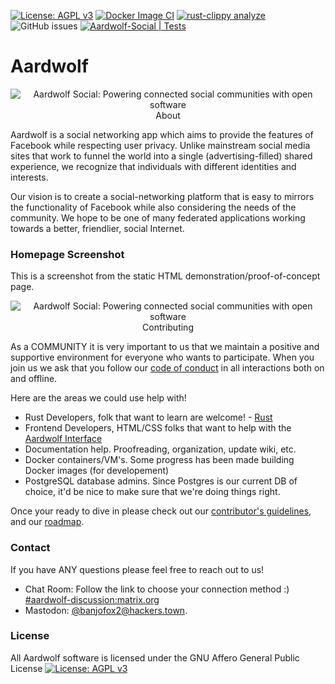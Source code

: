 [![License: AGPL v3](https://img.shields.io/badge/License-AGPL%20v3-blue.svg)](http://www.gnu.org/licenses/agpl-3.0)
[![Docker Image CI](https://github.com/Aardwolf-Social/aardwolf/actions/workflows/docker.yml/badge.svg)](https://github.com/Aardwolf-Social/aardwolf/actions/workflows/docker.yml)
[![rust-clippy analyze](https://github.com/Aardwolf-Social/aardwolf/actions/workflows/rust-clippy.yml/badge.svg)](https://github.com/Aardwolf-Social/aardwolf/actions/workflows/rust-clippy.yml)
![GitHub issues](https://img.shields.io/github/issues/Aardwolf-Social/aardwolf)
[![Aardwolf-Social | Tests](https://github.com/Aardwolf-Social/aardwolf/actions/workflows/aardwolf.yml/badge.svg)](https://github.com/Aardwolf-Social/aardwolf/actions/workflows/aardwolf.yml)

# Aardwolf

<p align="center">
  <img alt="Aardwolf Social: Powering connected social communities with open software" src="/doc/images/aardwolf-banner_solid-bg.png />
</p>


### About
Aardwolf is a social networking app which aims to provide the features of Facebook while respecting user privacy. Unlike mainstream social media sites that work to funnel the world into a single (advertising-filled) shared experience, we recognize that individuals with different identities and interests.  

Our vision is to create a social-networking platform that is easy to mirrors the functionality of Facebook while also considering the needs of the community.  We hope to be one of many federated applications working towards a better, friendlier, social Internet.

### Homepage Screenshot
This is a screenshot from the static HTML demonstration/proof-of-concept page.

<p align="center">
  <img alt="Aardwolf Social: Powering connected social communities with open software" src="/doc/images/homepage-demo.png />
</p>


###  Contributing
As a COMMUNITY it is very important to us that we maintain a positive and supportive environment for everyone who wants to participate. When you join us we ask that you follow our [code of conduct](/CODE_OF_CONDUCT.md) in all interactions both on and offline.

Here are the areas we could use help with!

* Rust Developers, folk that want to learn are welcome! - [Rust](https://www.rust-lang.org) 
* Frontend Developers, HTML/CSS folks that want to help with the [Aardwolf Interface](https://github.com/Aardwolf-Social/aardwolf-interface)
* Documentation help.  Proofreading, organization, update wiki, etc.
* Docker containers/VM's.  Some progress has been made building Docker images (for developement)
* PostgreSQL database admins.  Since Postgres is our current DB of choice, it'd be nice to make sure that we're doing things right.

Once your ready to dive in please check out our [contributor's guidelines](/CONTRIBUTING.md), and our [roadmap](ROADMAP.md).  

### Contact
If you have ANY questions please feel free to reach out to us!
* Chat Room: Follow the link to choose your connection method :) [#aardwolf-discussion:matrix.org](https://matrix.to/#/#aardwolf-discussion:matrix.org)
* Mastodon: [@banjofox2@hackers.town](https://hackers.town/@banjofox2).

### License
All Aardwolf software is licensed under the GNU Affero General Public License 
[![License: AGPL v3](https://img.shields.io/badge/License-AGPL%20v3-blue.svg)](http://www.gnu.org/licenses/agpl-3.0)
